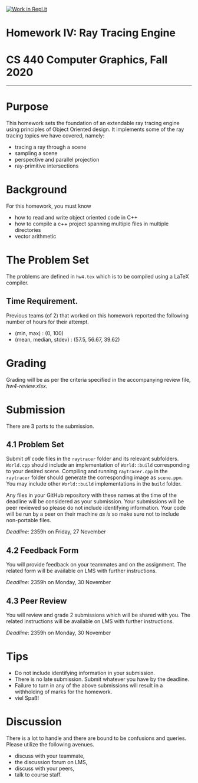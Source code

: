 [![Work in Repl.it](https://classroom.github.com/assets/work-in-replit-14baed9a392b3a25080506f3b7b6d57f295ec2978f6f33ec97e36a161684cbe9.svg)](https://classroom.github.com/online_ide?assignment_repo_id=333250&assignment_repo_type=GroupAssignmentRepo)
# Homework IV: Ray Tracing Engine
# CS 440 Computer Graphics, Fall 2020
***

# Purpose

This homework sets the foundation of an extendable ray tracing engine using principles of Object Oriented design. It implements some of the ray tracing topics we have covered, namely:

- tracing a ray through a scene
- sampling a scene
- perspective and parallel projection
- ray-primitive intersections

# Background

For this homework, you must know

- how to read and write object oriented code in C++
- how to compile a c++ project spanning multiple files in multiple directories
- vector arithmetic

# The Problem Set

The problems are defined in `hw4.tex` which is to be compiled using a LaTeX compiler.

## Time Requirement.

Previous teams (of 2) that worked on this homework reported the following number of hours for their attempt.
- (min, max) : (0, 100)
- (mean, median, stdev) : (57.5, 56.67, 39.62)

# Grading

Grading will be as per the criteria specified in the accompanying review file, _hw4-review.xlsx_.

# Submission

There are 3 parts to the submission.

## 4.1 Problem Set

Submit _all_ code files in the `raytracer` folder and its relevant subfolders. `World.cpp` should include an implementation of `World::build` corresponding to your desired scene. Compiling and running `raytracer.cpp` in the `raytracer` folder should generate the corresponding image as `scene.ppm`. You may include other `World::build` implementations in the `build` folder. 

Any files in your GitHub repository with these names at the time of the deadline will be considered as your submission. Your submissions will be peer reviewed so please do not include identifying information. Your code will be run by a peer on their machine _as is_ so make sure not to include non-portable files.

_Deadline_: 2359h on Friday, 27 November

## 4.2 Feedback Form

You will provide feedback on your teammates and on the assignment. The related form will be available on LMS with further instructions.

_Deadline_: 2359h on Monday, 30 November

## 4.3 Peer Review

You will review and grade 2 submissions which will be shared with you. The related instructions will be available on LMS with further instructions.

_Deadline_: 2359h on Monday, 30 November

# Tips

- Do not include identifying information in your submission.
- There is no late submission. Submit whatever you have by the deadline.
- Failure to turn in any of the above submissions will result in a withholding of marks for the homework.
- viel Spaß!

# Discussion

There is a lot to handle and there are bound to be confusions and queries. Please utilize the following avenues.

- discuss with your teammate,
- the discussion forum on LMS,
- discuss with your peers,
- talk to course staff.
